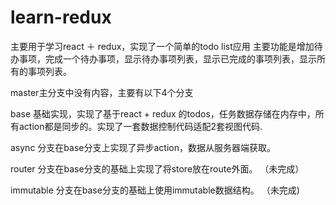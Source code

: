 # learn-redux

主要用于学习react ＋ redux，实现了一个简单的todo list应用
主要功能是增加待办事项，完成一个待办事项，显示待办事项列表，显示已完成的事项列表，显示所有的事项列表。

master主分支中没有内容，主要有以下4个分支

base 基础实现，实现了基于react + redux 的todos，任务数据存储在内存中，所有action都是同步的。实现了一套数据控制代码适配2套视图代码.

async 分支在base分支上实现了异步action，数据从服务器端获取。

router 分支在base分支的基础上实现了将store放在route外面。 （未完成）

immutable 分支在base分支的基础上使用immutable数据结构。 （未完成)



